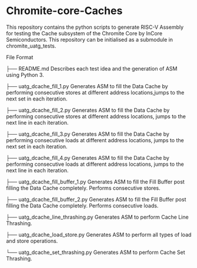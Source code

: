 # Chromite-core-Caches
This repository contains the python scripts to generate RISC-V Assembly for testing the Cache subsystem of the Chromite Core by InCore Semiconductors.
This repository can be initialised as a submodule in chromite_uatg_tests.

File Format

├── README.md 
    Describes each test idea and the generation of ASM using Python 3.
    
├── uatg_dcache_fill_1.py 
    Generates ASM to fill the Data Cache by performing consecutive stores at different address locations,jumps to the next set in each iteration.
    
├── uatg_dcache_fill_2.py 
    Generates ASM to fill the Data Cache by performing consecutive stores at different address locations, jumps to the next line in each iteration.
    
├── uatg_dcache_fill_3.py 
    Generates ASM to fill the Data Cache by performing consecutive loads at different address locations, jumps to the next set in each iteration.
    
├── uatg_dcache_fill_4.py 
    Generates ASM to fill the Data Cache by performing consecutive loads at different address locations, jumps to the next line in each iteration.
    
├── uatg_dcache_fill_buffer_1.py 
    Generates ASM to fill the Fill Buffer post filling the Data Cache completely. Performs consecutive stores.
    
├── uatg_dcache_fill_buffer_2.py 
    Generates ASM to fill the Fill Buffer post filling the Data Cache completely. Performs consecutive loads.
    
├── uatg_dcache_line_thrashing.py 
    Generates ASM to perform Cache Line Thrashing.
    
├── uatg_dcache_load_store.py 
    Generates ASM to perform all types of load and store operations.
    
└── uatg_dcache_set_thrashing.py 
    Generates ASM to perform Cache Set Thrashing.
    
